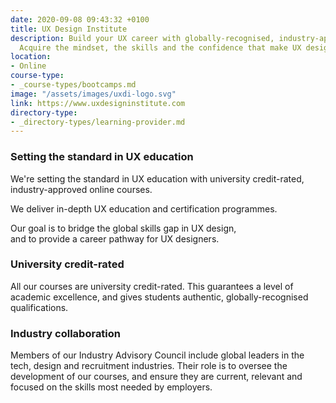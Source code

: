 ```yaml
---
date: 2020-09-08 09:43:32 +0100
title: UX Design Institute
description: Build your UX career with globally-recognised, industry-approved qualifications.
  Acquire the mindset, the skills and the confidence that make UX designers so valuable.
location:
- Online
course-type:
- _course-types/bootcamps.md
image: "/assets/images/uxdi-logo.svg"
link: https://www.uxdesigninstitute.com
directory-type: 
- _directory-types/learning-provider.md
---
```

### Setting the standard in UX education

We're setting the standard in UX education with university credit-rated, industry-approved online courses.

We deliver in-depth UX education and certification programmes. 

Our goal is to bridge the global skills gap in UX design,   
and to provide a career pathway for UX designers.

### University credit-rated

All our courses are university credit-rated. This guarantees a level of academic excellence, and gives students authentic, globally-recognised qualifications.

### Industry collaboration

Members of our Industry Advisory Council include global leaders in the tech, design and recruitment industries. Their role is to oversee the development of our courses, and ensure they are current, relevant and focused on the skills most needed by employers.